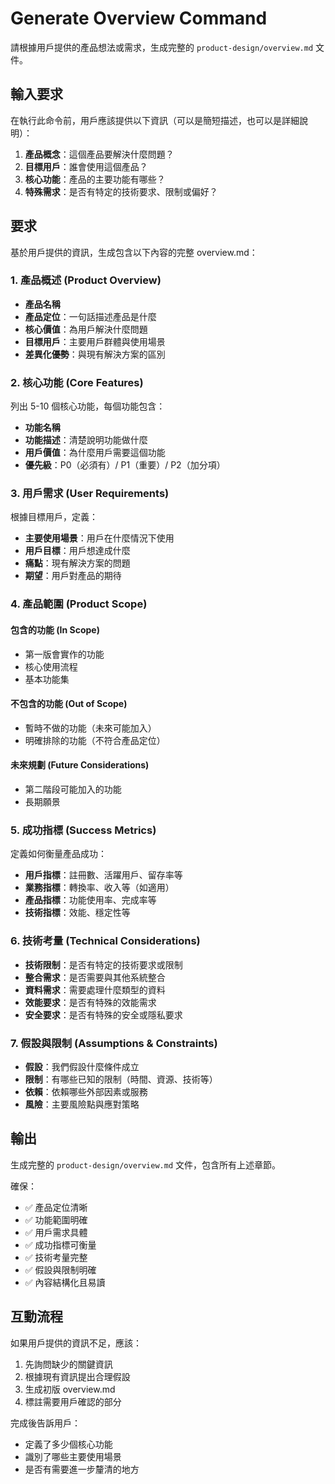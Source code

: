 # Generate Overview Command

請根據用戶提供的產品想法或需求，生成完整的 `product-design/overview.md` 文件。

## 輸入要求

在執行此命令前，用戶應該提供以下資訊（可以是簡短描述，也可以是詳細說明）：

1. **產品概念**：這個產品要解決什麼問題？
2. **目標用戶**：誰會使用這個產品？
3. **核心功能**：產品的主要功能有哪些？
4. **特殊需求**：是否有特定的技術要求、限制或偏好？

## 要求

基於用戶提供的資訊，生成包含以下內容的完整 overview.md：

### 1. 產品概述 (Product Overview)
- **產品名稱**
- **產品定位**：一句話描述產品是什麼
- **核心價值**：為用戶解決什麼問題
- **目標用戶**：主要用戶群體與使用場景
- **差異化優勢**：與現有解決方案的區別

### 2. 核心功能 (Core Features)
列出 5-10 個核心功能，每個功能包含：
- **功能名稱**
- **功能描述**：清楚說明功能做什麼
- **用戶價值**：為什麼用戶需要這個功能
- **優先級**：P0（必須有）/ P1（重要）/ P2（加分項）

### 3. 用戶需求 (User Requirements)
根據目標用戶，定義：
- **主要使用場景**：用戶在什麼情況下使用
- **用戶目標**：用戶想達成什麼
- **痛點**：現有解決方案的問題
- **期望**：用戶對產品的期待

### 4. 產品範圍 (Product Scope)

#### 包含的功能 (In Scope)
- 第一版會實作的功能
- 核心使用流程
- 基本功能集

#### 不包含的功能 (Out of Scope)
- 暫時不做的功能（未來可能加入）
- 明確排除的功能（不符合產品定位）

#### 未來規劃 (Future Considerations)
- 第二階段可能加入的功能
- 長期願景

### 5. 成功指標 (Success Metrics)
定義如何衡量產品成功：
- **用戶指標**：註冊數、活躍用戶、留存率等
- **業務指標**：轉換率、收入等（如適用）
- **產品指標**：功能使用率、完成率等
- **技術指標**：效能、穩定性等

### 6. 技術考量 (Technical Considerations)
- **技術限制**：是否有特定的技術要求或限制
- **整合需求**：是否需要與其他系統整合
- **資料需求**：需要處理什麼類型的資料
- **效能要求**：是否有特殊的效能需求
- **安全要求**：是否有特殊的安全或隱私要求

### 7. 假設與限制 (Assumptions & Constraints)
- **假設**：我們假設什麼條件成立
- **限制**：有哪些已知的限制（時間、資源、技術等）
- **依賴**：依賴哪些外部因素或服務
- **風險**：主要風險點與應對策略

## 輸出

生成完整的 `product-design/overview.md` 文件，包含所有上述章節。

確保：
- ✅ 產品定位清晰
- ✅ 功能範圍明確
- ✅ 用戶需求具體
- ✅ 成功指標可衡量
- ✅ 技術考量完整
- ✅ 假設與限制明確
- ✅ 內容結構化且易讀

## 互動流程

如果用戶提供的資訊不足，應該：
1. 先詢問缺少的關鍵資訊
2. 根據現有資訊提出合理假設
3. 生成初版 overview.md
4. 標註需要用戶確認的部分

完成後告訴用戶：
- 定義了多少個核心功能
- 識別了哪些主要使用場景
- 是否有需要進一步釐清的地方
